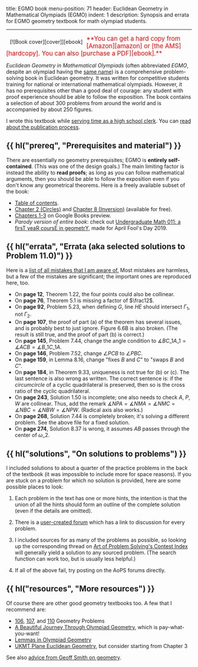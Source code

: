 title: EGMO book
menu-position: 71
header: Euclidean Geometry in Mathematical Olympiads (EGMO)
indent: 1
description: Synopsis and errata for EGMO geometry textbook for math olympiad students.

---

<span style="float:left;padding:10px;">
[![Book cover][cover]][ebook]
</span>

<span style="color:red; font-size: 120%;">
**You can get a hard copy from [Amazon][amazon] or [the AMS][hardcopy].
You can also [purchase a PDF][ebook].**
</span>

_Euclidean Geometry in Mathematical Olympiads_ (often abbreviated _EGMO_,
despite an olympiad having the [same name][girls])
is a comprehensive problem-solving book in Euclidean geometry.
It was written for competitive students training for national
or international mathematical olympiads.
However, it has no prerequisites other than a good deal of courage:
any student with proof experience
should be able to follow the exposition.
The book contains a selection of about 300 problems from around the world
and is accompanied by about 250 figures.

I wrote this textbook while
[serving time as a high school clerk][fillblank].
You can [read about the publication process][publishing].

## {{ hl("prereq", "Prerequisites and material") }}

There are essentially no geometry prerequisites;
EGMO is **entirely self-contained**.
(This was one of the design goals.)
The main limiting factor is instead the ability to **read proofs**;
as long as you can follow mathematical arguments,
then you should be able to follow the exposition
even if you don't know any geometrical theorems.
Here is a freely available subset of the book:

- [Table of contents][toc].
- [Chapter 2 (Circles)][egmo2] and [Chapter 8 (Inversion)][egmo8]
  (available for free).
- [Chapters 1-3][googlebook] on Google Books preview.
- _Parody version of entire book_: check out
  [Undergraduate Math 011: a firsT yeaR coursE in geometrY](textbooks/tr011ey.pdf),
  made for April Fool's Day 2019.

## {{ hl("errata", "Errata (aka selected solutions to Problem 11.0)") }}

Here is a [list of all mistakes that I am aware of.](upload/geombook-errata.pdf)
Most mistakes are harmless, but a few of the mistakes are significant;
the important ones are reproduced here, too.

- On **page 12**, Theorem 1.22, the four points could also be collinear.
- On **page 76**, Theorem 5.1 is missing a factor of $\frac12$.
- On **page 92**, Problem 5.23, when defining $G$, line $HE$ should intersect
  $\Gamma_1$, not $\Gamma_2$.
- On **page 107**, the proof of part (a) of the theorem
  has several issues, and is probably best to just ignore.
  Figure 6.6B is also broken.
  (The result is still true, and the proof of part (b) is correct.)
- On **page 145**, Problem 7.44, change the angle condition to $\measuredangle BC\_1A\_1 = \measuredangle ACB = \measuredangle B\_1C\_1A$.
- On **page 146**, Problem 7.52, change $\angle PCB$ to $\angle PBC$.
- On **page 159**, in Lemma 8.16, change "fixes $B$ and $C$" to "swaps $B$ and $C$".
- On **page 184**, in Theorem 9.33, uniqueness is not true for (b) or (c).
  The last sentence is also wrong as written.
  The correct sentence is: if the _circumcircle_ of a cyclic quadrilateral is preserved,
  then so is the cross ratio of the cyclic quadrilateral.
- On **page 243**, Solution 1.50 is incomplete; one also needs to check $A$, $P$, $W$ are collinear.
  Thus, add the remark $\measuredangle NPA = \measuredangle NMA = \measuredangle NMC = \measuredangle NBC = \measuredangle NBW = \measuredangle NPW$.
  (Radical axis also works.)
- On **page 268**, Solution 7.44 is completely broken; it's solving a different
  problem. See the above file for a fixed solution.
- On **page 274**, Solution 8.37 is wrong, it assumes $AB$ passes through the center of $\omega\_2$.

## {{ hl("solutions", "On solutions to problems") }}

I included solutions to about a quarter of the
practice problems in the back of the textbook
(it was impossible to include more for space reasons).
If you are stuck on a problem for which no solution is provided,
here are some possible places to look:

1. Each problem in the text has one or more hints,
   the intention is that the union of all the hints
   should form an outline of the complete solution
   (even if the details are omitted).

2. There is a [user-created forum][userforum]
   which has a link to discussion for every problem.

3. I included sources for as many of the problems as possible,
   so looking up the corresponding thread on
   [Art of Problem Solving's Contest Index][contests]
   will generally yield a solution to any sourced problem.
   (The search function can work too, but is usually less helpful.)

4. If all of the above fail, try posting on the AoPS forums directly.

[userforum]: https://artofproblemsolving.com/community/c618937h1605831_egmo_problem_discussions_links

## {{ hl("resources", "More resources") }}

Of course there are other good geometry textbooks too.
A few that I recommend are:

- [106][106], [107][107], and [110][110] Geometry Problems
- [A Beautiful Journey Through Olympiad Geometry][stefan], which is pay-what-you-want!
- [Lemmas in Olympiad Geometry][log]
- [UKMT Plane Euclidean Geometry][ukmt], but consider starting from Chapter 3

See also [advice from Geoff Smith on geometry](https://people.bath.ac.uk/masgcs/geo.pdf).

[106]: https://www.awesomemath.org/product/106-geometry-problems-from-amsp/
[107]: https://www.awesomemath.org/product/107-geometry-problems-from-amy/
[110]: https://bookstore.ams.org/xyz-14/
[log]: https://www.awesomemath.org/product/lemmas-in-olympiad-geometry/
[stefan]: https://www.olympiadgeometry.com/
[ukmt]: https://shop.ukmt.org.uk/ukmt-books/plane-euclidean-geometry
[ebook]: https://bookstore.ams.org/prb-27/
[cover]: https://www.maa.org/sites/default/files/images/ebooks/problem_books/EGMO.png
[egmo2]: https://www.maa.org/sites/default/files/pdf/ebooks/pdf/EGMO_chapter2.pdf
[egmo8]: https://www.maa.org/sites/default/files/pdf/ebooks/pdf/EGMO_chapter8.pdf
[googlebook]: https://books.google.com/books?id=47UaDAAAQBAJ&lpg=PP1&pg=PP1#v=onepage&q&f=false
[amazon]: https://smile.amazon.com/Euclidean-Geometry-Mathematical-Olympiads-Problem/dp/0883858398?ie=UTF8&*Version*=1&*entries*=0
[hardcopy]: https://bookstore.ams.org/prb-27/
[girls]: https://www.egmo.org/
[contests]: https://artofproblemsolving.com/community/c13_contests
[fillblank]: https://blog.evanchen.cc/2016/05/27/fill-in-the-blank/
[publishing]: https://blog.evanchen.cc/2016/11/11/notes-on-publishing-my-textbook/
[toc]: https://www.maa.org/sites/default/files/pdf/pubs/books/EGMO_TOC.pdf
